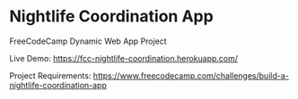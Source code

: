 # Nightlife Coordination App
FreeCodeCamp Dynamic Web App Project

Live Demo: https://fcc-nightlife-coordination.herokuapp.com/

Project Requirements: https://www.freecodecamp.com/challenges/build-a-nightlife-coordination-app